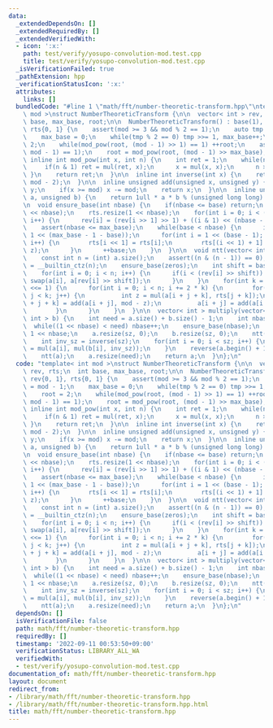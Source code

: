 ```yaml
---
data:
  _extendedDependsOn: []
  _extendedRequiredBy: []
  _extendedVerifiedWith:
  - icon: ':x:'
    path: test/verify/yosupo-convolution-mod.test.cpp
    title: test/verify/yosupo-convolution-mod.test.cpp
  _isVerificationFailed: true
  _pathExtension: hpp
  _verificationStatusIcon: ':x:'
  attributes:
    links: []
  bundledCode: "#line 1 \"math/fft/number-theoretic-transform.hpp\"\ntemplate< int\
    \ mod >\nstruct NumberTheoreticTransform {\n\n  vector< int > rev, rts;\n  int\
    \ base, max_base, root;\n\n  NumberTheoreticTransform() : base(1), rev{0, 1},\
    \ rts{0, 1} {\n    assert(mod >= 3 && mod % 2 == 1);\n    auto tmp = mod - 1;\n\
    \    max_base = 0;\n    while(tmp % 2 == 0) tmp >>= 1, max_base++;\n    root =\
    \ 2;\n    while(mod_pow(root, (mod - 1) >> 1) == 1) ++root;\n    assert(mod_pow(root,\
    \ mod - 1) == 1);\n    root = mod_pow(root, (mod - 1) >> max_base);\n  }\n\n \
    \ inline int mod_pow(int x, int n) {\n    int ret = 1;\n    while(n > 0) {\n \
    \     if(n & 1) ret = mul(ret, x);\n      x = mul(x, x);\n      n >>= 1;\n   \
    \ }\n    return ret;\n  }\n\n  inline int inverse(int x) {\n    return mod_pow(x,\
    \ mod - 2);\n  }\n\n  inline unsigned add(unsigned x, unsigned y) {\n    x +=\
    \ y;\n    if(x >= mod) x -= mod;\n    return x;\n  }\n\n  inline unsigned mul(unsigned\
    \ a, unsigned b) {\n    return 1ull * a * b % (unsigned long long) mod;\n  }\n\
    \n  void ensure_base(int nbase) {\n    if(nbase <= base) return;\n    rev.resize(1\
    \ << nbase);\n    rts.resize(1 << nbase);\n    for(int i = 0; i < (1 << nbase);\
    \ i++) {\n      rev[i] = (rev[i >> 1] >> 1) + ((i & 1) << (nbase - 1));\n    }\n\
    \    assert(nbase <= max_base);\n    while(base < nbase) {\n      int z = mod_pow(root,\
    \ 1 << (max_base - 1 - base));\n      for(int i = 1 << (base - 1); i < (1 << base);\
    \ i++) {\n        rts[i << 1] = rts[i];\n        rts[(i << 1) + 1] = mul(rts[i],\
    \ z);\n      }\n      ++base;\n    }\n  }\n\n  void ntt(vector< int > &a) {\n\
    \    const int n = (int) a.size();\n    assert((n & (n - 1)) == 0);\n    int zeros\
    \ = __builtin_ctz(n);\n    ensure_base(zeros);\n    int shift = base - zeros;\n\
    \    for(int i = 0; i < n; i++) {\n      if(i < (rev[i] >> shift)) {\n       \
    \ swap(a[i], a[rev[i] >> shift]);\n      }\n    }\n    for(int k = 1; k < n; k\
    \ <<= 1) {\n      for(int i = 0; i < n; i += 2 * k) {\n        for(int j = 0;\
    \ j < k; j++) {\n          int z = mul(a[i + j + k], rts[j + k]);\n          a[i\
    \ + j + k] = add(a[i + j], mod - z);\n          a[i + j] = add(a[i + j], z);\n\
    \        }\n      }\n    }\n  }\n\n  vector< int > multiply(vector< int > a, vector<\
    \ int > b) {\n    int need = a.size() + b.size() - 1;\n    int nbase = 1;\n  \
    \  while((1 << nbase) < need) nbase++;\n    ensure_base(nbase);\n    int sz =\
    \ 1 << nbase;\n    a.resize(sz, 0);\n    b.resize(sz, 0);\n    ntt(a);\n    ntt(b);\n\
    \    int inv_sz = inverse(sz);\n    for(int i = 0; i < sz; i++) {\n      a[i]\
    \ = mul(a[i], mul(b[i], inv_sz));\n    }\n    reverse(a.begin() + 1, a.end());\n\
    \    ntt(a);\n    a.resize(need);\n    return a;\n  }\n};\n"
  code: "template< int mod >\nstruct NumberTheoreticTransform {\n\n  vector< int >\
    \ rev, rts;\n  int base, max_base, root;\n\n  NumberTheoreticTransform() : base(1),\
    \ rev{0, 1}, rts{0, 1} {\n    assert(mod >= 3 && mod % 2 == 1);\n    auto tmp\
    \ = mod - 1;\n    max_base = 0;\n    while(tmp % 2 == 0) tmp >>= 1, max_base++;\n\
    \    root = 2;\n    while(mod_pow(root, (mod - 1) >> 1) == 1) ++root;\n    assert(mod_pow(root,\
    \ mod - 1) == 1);\n    root = mod_pow(root, (mod - 1) >> max_base);\n  }\n\n \
    \ inline int mod_pow(int x, int n) {\n    int ret = 1;\n    while(n > 0) {\n \
    \     if(n & 1) ret = mul(ret, x);\n      x = mul(x, x);\n      n >>= 1;\n   \
    \ }\n    return ret;\n  }\n\n  inline int inverse(int x) {\n    return mod_pow(x,\
    \ mod - 2);\n  }\n\n  inline unsigned add(unsigned x, unsigned y) {\n    x +=\
    \ y;\n    if(x >= mod) x -= mod;\n    return x;\n  }\n\n  inline unsigned mul(unsigned\
    \ a, unsigned b) {\n    return 1ull * a * b % (unsigned long long) mod;\n  }\n\
    \n  void ensure_base(int nbase) {\n    if(nbase <= base) return;\n    rev.resize(1\
    \ << nbase);\n    rts.resize(1 << nbase);\n    for(int i = 0; i < (1 << nbase);\
    \ i++) {\n      rev[i] = (rev[i >> 1] >> 1) + ((i & 1) << (nbase - 1));\n    }\n\
    \    assert(nbase <= max_base);\n    while(base < nbase) {\n      int z = mod_pow(root,\
    \ 1 << (max_base - 1 - base));\n      for(int i = 1 << (base - 1); i < (1 << base);\
    \ i++) {\n        rts[i << 1] = rts[i];\n        rts[(i << 1) + 1] = mul(rts[i],\
    \ z);\n      }\n      ++base;\n    }\n  }\n\n  void ntt(vector< int > &a) {\n\
    \    const int n = (int) a.size();\n    assert((n & (n - 1)) == 0);\n    int zeros\
    \ = __builtin_ctz(n);\n    ensure_base(zeros);\n    int shift = base - zeros;\n\
    \    for(int i = 0; i < n; i++) {\n      if(i < (rev[i] >> shift)) {\n       \
    \ swap(a[i], a[rev[i] >> shift]);\n      }\n    }\n    for(int k = 1; k < n; k\
    \ <<= 1) {\n      for(int i = 0; i < n; i += 2 * k) {\n        for(int j = 0;\
    \ j < k; j++) {\n          int z = mul(a[i + j + k], rts[j + k]);\n          a[i\
    \ + j + k] = add(a[i + j], mod - z);\n          a[i + j] = add(a[i + j], z);\n\
    \        }\n      }\n    }\n  }\n\n  vector< int > multiply(vector< int > a, vector<\
    \ int > b) {\n    int need = a.size() + b.size() - 1;\n    int nbase = 1;\n  \
    \  while((1 << nbase) < need) nbase++;\n    ensure_base(nbase);\n    int sz =\
    \ 1 << nbase;\n    a.resize(sz, 0);\n    b.resize(sz, 0);\n    ntt(a);\n    ntt(b);\n\
    \    int inv_sz = inverse(sz);\n    for(int i = 0; i < sz; i++) {\n      a[i]\
    \ = mul(a[i], mul(b[i], inv_sz));\n    }\n    reverse(a.begin() + 1, a.end());\n\
    \    ntt(a);\n    a.resize(need);\n    return a;\n  }\n};\n"
  dependsOn: []
  isVerificationFile: false
  path: math/fft/number-theoretic-transform.hpp
  requiredBy: []
  timestamp: '2022-09-11 00:53:50+09:00'
  verificationStatus: LIBRARY_ALL_WA
  verifiedWith:
  - test/verify/yosupo-convolution-mod.test.cpp
documentation_of: math/fft/number-theoretic-transform.hpp
layout: document
redirect_from:
- /library/math/fft/number-theoretic-transform.hpp
- /library/math/fft/number-theoretic-transform.hpp.html
title: math/fft/number-theoretic-transform.hpp
---
```

